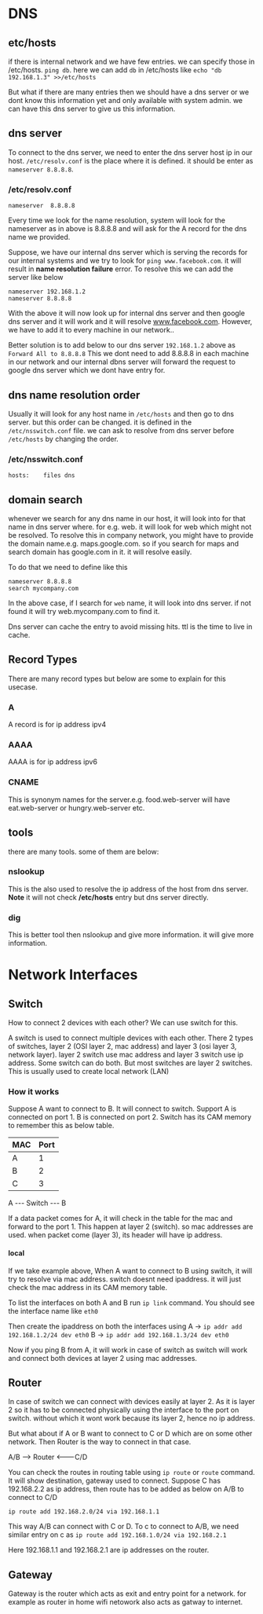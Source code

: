 # DNS

## etc/hosts
if there is internal network and we have few entries. we can specify those in /etc/hosts. `ping db`. here we can add `db` in /etc/hosts like `echo "db 192.168.1.3" >>/etc/hosts`

But what if there are many entries then we should have a dns server or we dont know this information yet and only available with system admin. we can have this dns server to give us this information.

## dns server
To connect to the dns server, we need to enter the dns server host ip in our host. `/etc/resolv.conf` is the place where it is defined.
it should be enter as `nameserver 8.8.8.8`.

### /etc/resolv.conf
````
nameserver  8.8.8.8
````
Every time we look for the name resolution, system will look for the nameserver as in above is 8.8.8.8 and will ask for the A record for the dns name we provided.

Suppose, we have our internal dns server which is serving the records for our internal systems and we try to look for `ping www.facebook.com`. it will result in **name resolution failure** error. To resolve this we can add the server like below
````
nameserver 192.168.1.2
nameserver 8.8.8.8
````
With the above it will now look up for internal dns server and then google dns server and it will work and it will resolve www.facebook.com. However, we have to add it to every machine in our network..

Better solution is to add below to our dns server `192.168.1.2` above as `Forward All to 8.8.8.8` This we dont need to add 8.8.8.8 in each machine in our network and our internal dbns server will forward the request to google dns server which we dont have entry for.

## dns name resolution order
Usually it will look for any host name in `/etc/hosts` and then go to dns server. but this order can be changed. it is defined in the `/etc/nsswitch.conf` file. we can ask to resolve from dns server before `/etc/hosts` by changing the order.

### /etc/nsswitch.conf
````
hosts:    files dns
````

## domain search
whenever we search for any dns name in our host, it will look into for that name in dns server where. for e.g. web. it will look for web which might not be resolved. To resolve this in company network, you might have to provide the domain name.e.g. maps.google.com. so if you search for maps and search domain has google.com in it. it will resolve easily.

To do that we need to define like this
````
nameserver 8.8.8.8
search mycompany.com
````

In the above case, if I search for `web` name, it will look into dns server. if not found it will try web.mycompany.com to find it. 

Dns server can cache the entry to avoid missing hits. ttl is the time to live in cache.

## Record Types
There are many record types but below are some to explain for this usecase.

### A
A record is for ip address ipv4

### AAAA
AAAA is for ip address ipv6

### CNAME
This is synonym names for the server.e.g. food.web-server will have eat.web-server or hungry.web-server etc.

## tools
there are many tools. some of them are below:

### nslookup
This is the also used to resolve the ip address of the host from dns server. 
**Note** it will not check **/etc/hosts** entry but dns server directly.

### dig
This is better tool then nslookup and give more information. it will give more information.

# Network Interfaces

## Switch

How to connect 2 devices with each other? We can use switch for this. 

A switch is used to connect multiple devices with each other. There 2 types of switches, layer 2 (OSI layer 2, mac address) and layer 3 (osi layer 3, network layer). layer 2 switch use mac address and layer 3 switch use ip address. Some switch can do both. But most switches are layer 2 switches.
This is usually used to create local network (LAN)

### How it works
Suppose A want to connect to B. It will connect to switch. Support A is connected on port 1. B is connected on port 2. Switch has its CAM memory to remember this as below table.

MAC|Port
---|----
A|1
B|2
C|3

A ---  Switch --- B

If a data packet comes for A, it will check in the table for the mac and forward to the port 1. This happen at layer 2 (switch). so mac addresses are used. when packet come (layer 3), its header will have ip address.


#### local
If we take example above, When A want to connect to B using switch, it will try to resolve via mac address. switch doesnt need ipaddress. it will just check the mac address in its CAM memory table.

To list the interfaces on both A and B run `ip link` command. You should see the interface name like `eth0`

Then create the ipaddress on both the interfaces using 
A -> `ip addr add 192.168.1.2/24 dev eth0`
B -> `ip addr add 192.168.1.3/24 dev eth0`

Now if you ping B from A, it will work in case of switch as switch will work and connect both devices at layer 2 using mac addresses.

## Router
In case of switch we can connect with devices easily at layer 2. As it is layer 2 so it has to be connected physically using the interface to the port on switch. without which it wont work because its layer 2, hence no ip address.

But what about if A or B want to connect to C or D which are on some other network. Then Router is the way to connect in that case.

A/B --> Router <---C/D

You can check the routes in routing table using `ip route` or `route` command.
It will show destination, gateway used to connect.
Suppose C has 192.168.2.2 as ip address, then route has to be added as below on A/B to connect to C/D

`ip route add 192.168.2.0/24 via 192.168.1.1`

This way A/B can connect with C or D. To c to connect to A/B, we need similar entry on c as `ip route add 192.168.1.0/24 via 192.168.2.1`

Here 192.168.1.1 and 192.168.2.1 are ip addresses on the router.

## Gateway
Gateway is the router which acts as exit and entry point for a network. for example as router in home wifi netowork also acts as gatway to internet.

